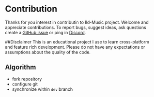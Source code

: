 # Contribution
Thanks for you interest in contributin to Ild-Music project. Welcome and appreciate contributions. To report bugs, suggest ideas, ask questions create a [GitHub issue](https://github.com/ggghosthat/Ild-Music/issues) or ping in [Discord](https://discord.gg/dXqkwyyR).

##Disclaimer
This is an educational project I use to learn cross-platform and feature rich development. Please do not have any expectations or assumptions about the quality of the code.

## Algorithm
- fork repository
- configure git
- synchronize within `dev` branch
